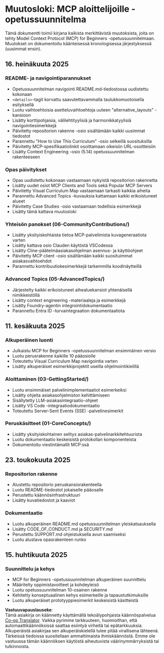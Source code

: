 <!--
CO_OP_TRANSLATOR_METADATA:
{
  "original_hash": "baf3b041e5d939c4a1d8653632cc14f1",
  "translation_date": "2025-07-17T08:27:51+00:00",
  "source_file": "changelog.md",
  "language_code": "fi"
}
-->
# Muutosloki: MCP aloittelijoille -opetussuunnitelma

Tämä dokumentti toimii kirjana kaikista merkittävistä muutoksista, joita on tehty Model Context Protocol (MCP) for Beginners -opetussuunnitelmaan. Muutokset on dokumentoitu käänteisessä kronologisessa järjestyksessä (uusimmat ensin).

## 16. heinäkuuta 2025

### README- ja navigointiparannukset
- Opetussuunnitelman navigointi README.md-tiedostossa uudistettu kokonaan
- `<details>`-tagit korvattu saavutettavammalla taulukkomuotoisella esityksellä
- Luotu vaihtoehtoisia asetteluvaihtoehtoja uuteen "alternative_layouts" -kansioon
- Lisätty korttipohjaisia, välilehtityylisiä ja harmonikkatyylisiä navigointiesimerkkejä
- Päivitetty repositorion rakenne -osio sisältämään kaikki uusimmat tiedostot
- Parannettu "How to Use This Curriculum" -osio selkeillä suosituksilla
- Päivitetty MCP-spesifikaatiolinkit osoittamaan oikeisiin URL-osoitteisiin
- Lisätty Context Engineering -osio (5.14) opetussuunnitelman rakenteeseen

### Opas päivitykset
- Opas uudistettu kokonaan vastaamaan nykyistä repositorion rakennetta
- Lisätty uudet osiot MCP Clients and Tools sekä Popular MCP Servers
- Päivitetty Visual Curriculum Map vastaamaan tarkasti kaikkia aiheita
- Parannettu Advanced Topics -kuvauksia kattamaan kaikki erikoistuneet alueet
- Päivitetty Case Studies -osio vastaamaan todellisia esimerkkejä
- Lisätty tämä kattava muutosloki

### Yhteisön panokset (06-CommunityContributions/)
- Lisätty yksityiskohtaista tietoa MCP-palvelimista kuvageneraatiota varten
- Lisätty kattava osio Clauden käytöstä VSCodessa
- Lisätty Cline-päätelmäasiakasohjelman asennus- ja käyttöohjeet
- Päivitetty MCP client -osio sisältämään kaikki suosituimmat asiakasvaihtoehdot
- Parannettu kontribuutiokesimerkkejä tarkemmilla koodinäytteillä

### Advanced Topics (05-AdvancedTopics/)
- Järjestelty kaikki erikoistuneet aihealuekansiot yhtenäisellä nimikkeistöllä
- Lisätty context engineering -materiaaleja ja esimerkkejä
- Lisätty Foundry-agentin integrointidokumentaatio
- Parannettu Entra ID -turvaintegraation dokumentaatiota

## 11. kesäkuuta 2025

### Alkuperäinen luonti
- Julkaistu MCP for Beginners -opetussuunnitelman ensimmäinen versio
- Luotu perusrakenne kaikille 10 pääosiolle
- Toteutettu Visual Curriculum Map navigointia varten
- Lisätty alkuperäiset esimerkkiprojektit useilla ohjelmointikielillä

### Aloittaminen (03-GettingStarted/)
- Luotu ensimmäiset palvelinimplementaatiot esimerkeiksi
- Lisätty ohjeita asiakasohjelmiston kehittämiseen
- Sisällytetty LLM-asiakasintegraatio-ohjeet
- Lisätty VS Code -integraatiodokumentaatio
- Toteutettu Server-Sent Events (SSE) -palvelinesimerkit

### Peruskäsitteet (01-CoreConcepts/)
- Lisätty yksityiskohtainen selitys asiakas-palvelinarkkitehtuurista
- Luotu dokumentaatio keskeisistä protokollan komponenteista
- Dokumentoitu viestintämallit MCP:ssä

## 23. toukokuuta 2025

### Repositorion rakenne
- Alustettu repositorio peruskansiorakenteella
- Luotu README-tiedostot jokaiselle pääosalle
- Perustettu käännösinfrastruktuuri
- Lisätty kuvatiedostot ja kaaviot

### Dokumentaatio
- Luotu alkuperäinen README.md opetussuunnitelman yleiskatsauksella
- Lisätty CODE_OF_CONDUCT.md ja SECURITY.md
- Perustettu SUPPORT.md ohjeistuksella avun saamiseksi
- Luotu alustava opasrakenteen runko

## 15. huhtikuuta 2025

### Suunnittelu ja kehys
- MCP for Beginners -opetussuunnitelman alkuperäinen suunnittelu
- Määritelty oppimistavoitteet ja kohdeyleisö
- Luotu opetussuunnitelman 10-osainen rakenne
- Kehitetty konseptuaalinen kehys esimerkeille ja tapaustutkimuksille
- Luotu alkuperäiset prototyyppiesimerkit keskeisistä käsitteistä

**Vastuuvapauslauseke**:  
Tämä asiakirja on käännetty käyttämällä tekoälypohjaista käännöspalvelua [Co-op Translator](https://github.com/Azure/co-op-translator). Vaikka pyrimme tarkkuuteen, huomioithan, että automaattikäännöksissä saattaa esiintyä virheitä tai epätarkkuuksia. Alkuperäistä asiakirjaa sen alkuperäiskielellä tulee pitää virallisena lähteenä. Tärkeissä tiedoissa suositellaan ammattimaista ihmiskäännöstä. Emme ole vastuussa tämän käännöksen käytöstä aiheutuvista väärinymmärryksistä tai tulkinnoista.